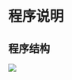 # 程序说明

## 程序结构
![](file:///D:/闹着玩的/技能书/Y/itext/虽然是件很麻烦的事,但是我还是决定开始做这件事/程序结构图.png)
[](https://www.processon.com/mindmap/5a699995e4b04c92a8ba1807#)
